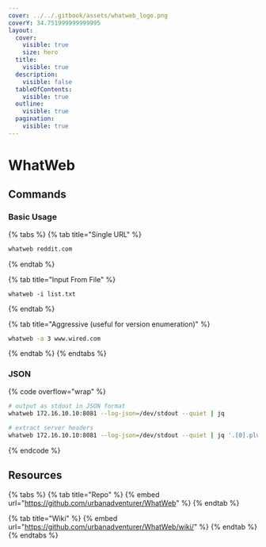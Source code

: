 ```yaml
---
cover: ../../.gitbook/assets/whatweb_logo.png
coverY: 34.751999999999995
layout:
  cover:
    visible: true
    size: hero
  title:
    visible: true
  description:
    visible: false
  tableOfContents:
    visible: true
  outline:
    visible: true
  pagination:
    visible: true
---
```


# WhatWeb

## Commands

### Basic Usage

{% tabs %}
{% tab title="Single URL" %}
```bash
whatweb reddit.com
```
{% endtab %}

{% tab title="Input From File" %}
```
whatweb -i list.txt
```
{% endtab %}

{% tab title="Aggressive (useful for version enumeration)" %}
```bash
whatweb -a 3 www.wired.com
```
{% endtab %}
{% endtabs %}

### JSON

{% code overflow="wrap" %}
```bash
# output as stdout in JSON format
whatweb 172.16.10.10:8081 --log-json=/dev/stdout --quiet | jq
     
# extract server headers
whatweb 172.16.10.10:8081 --log-json=/dev/stdout --quiet | jq '.[0].plugins.HTTPServer.string[0]'
```
{% endcode %}

## Resources

{% tabs %}
{% tab title="Repo" %}
{% embed url="https://github.com/urbanadventurer/WhatWeb" %}
{% endtab %}

{% tab title="Wiki" %}
{% embed url="https://github.com/urbanadventurer/WhatWeb/wiki/" %}
{% endtab %}
{% endtabs %}
